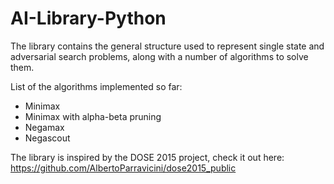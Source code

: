 # AI-Library-Python

The library contains the general structure used to represent single state and adversarial search problems,
along with a number of algorithms to solve them.

List of the algorithms implemented so far:
  * Minimax
  * Minimax with alpha-beta pruning
  * Negamax
  * Negascout

The library is inspired by the DOSE 2015 project, check it out here: https://github.com/AlbertoParravicini/dose2015_public
